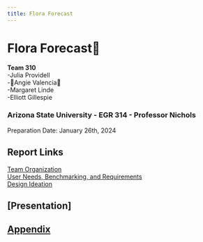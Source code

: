 ```yaml
---
title: Flora Forecast
---
```

# Flora Forecast🌷
**Team 310**  
-Julia Providell   
-🌷Angie Valencia🌷  
-Margaret Linde  
-Elliott Gillespie   

### Arizona State University - EGR 314 - Professor Nichols  
Preparation Date: January 26th, 2024



## Report Links  
[Team Organization](Team_Organization.md)  
[User Needs, Benchmarking, and Requirements](User_Needs-Benchmarking-Requirements.md)  
[Design Ideation](Design_Ideation.md)

## [Presentation]

## [Appendix](Appendix.md)



